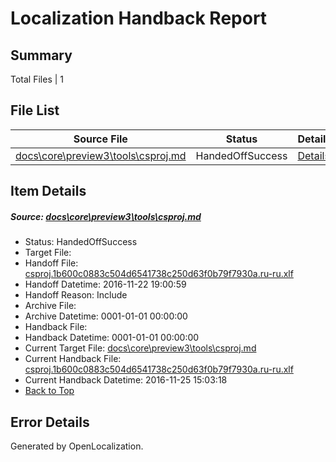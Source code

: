 # <a name='report-top'></a> Localization Handback Report

## Summary
 Total Files | 1

## File List
 Source File | Status | Details 
 ----------- | ------ | ------- 
 [docs\core\preview3\tools\csproj.md](https://github.com/dotnet/docs/blob/1a4cb06646929421cbc6dd745eba41479803b31f/docs/core/preview3/tools/csproj.md) | HandedOffSuccess | [Details](#dd3c3751d1654b41c1c029fad48a160f77aad66c59)

## Item Details
##### <a name='dd3c3751d1654b41c1c029fad48a160f77aad66c59'></a> Source: [docs\core\preview3\tools\csproj.md](https://github.com/dotnet/docs/blob/1a4cb06646929421cbc6dd745eba41479803b31f/docs/core/preview3/tools/csproj.md)
* Status: HandedOffSuccess
* Target File: 
* Handoff File: [csproj.1b600c0883c504d6541738c250d63f0b79f7930a.ru-ru.xlf](https://github.com/dotnet/docs.handoff/blob/ae7aba82f037dc4dc2af27f6e70a6189b3b193a6/ol-handoff/dotnet/docs.ru-ru/master/ht-p1/csproj.1b600c0883c504d6541738c250d63f0b79f7930a.ru-ru.xlf)
* Handoff Datetime: 2016-11-22 19:00:59
* Handoff Reason: Include
* Archive File: 
* Archive Datetime: 0001-01-01 00:00:00
* Handback File: 
* Handback Datetime: 0001-01-01 00:00:00
* Current Target File: [docs\core\preview3\tools\csproj.md](https://github.com/dotnet/docs.ru-ru/blob/c53ca90a1baa70e471a61a43d2e850d612b55b6d/docs/core/preview3/tools/csproj.md)
* Current Handback File: [csproj.1b600c0883c504d6541738c250d63f0b79f7930a.ru-ru.xlf](https://github.com/dotnet/docs.handback/blob/8d1ae1b3e7b1d48c42e725094f7bb0acb9ea9c22/ol-handback/dotnet/docs.ru-ru/master/ht-p1/csproj.1b600c0883c504d6541738c250d63f0b79f7930a.ru-ru.xlf)
* Current Handback Datetime: 2016-11-25 15:03:18
* [Back to Top](#report-top)


## Error Details

Generated by OpenLocalization.
